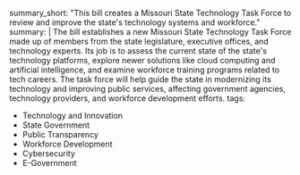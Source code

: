 summary_short: "This bill creates a Missouri State Technology Task Force to review and improve the state's technology systems and workforce."
summary: |
  The bill establishes a new Missouri State Technology Task Force made up of members from the state legislature, executive offices, and technology experts. Its job is to assess the current state of the state's technology platforms, explore newer solutions like cloud computing and artificial intelligence, and examine workforce training programs related to tech careers. The task force will help guide the state in modernizing its technology and improving public services, affecting government agencies, technology providers, and workforce development efforts.
tags:
  - Technology and Innovation
  - State Government
  - Public Transparency
  - Workforce Development
  - Cybersecurity
  - E-Government

